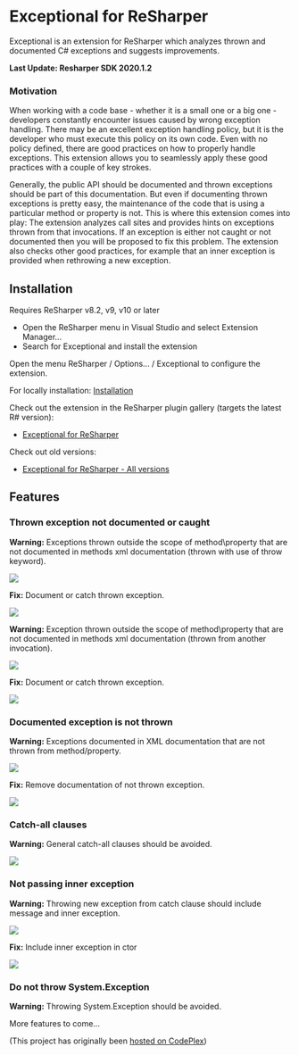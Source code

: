 # Exceptional for ReSharper

Exceptional is an extension for ReSharper which analyzes thrown and documented C# exceptions and suggests improvements.

**Last Update: Resharper SDK 2020.1.2**

### Motivation

When working with a code base - whether it is a small one or a big one - developers constantly encounter issues caused by wrong exception handling. There may be an excellent exception handling policy, but it is the developer who must execute this policy on its own code. Even with no policy defined, there are good practices on how to properly handle exceptions. This extension allows you to seamlessly apply these good practices with a couple of key strokes. 

Generally, the public API should be documented and thrown exceptions should be part of this documentation. But even if documenting thrown exceptions is pretty easy, the maintenance of the code that is using a particular method or property is not. This is where this extension comes into play: The extension analyzes call sites and provides hints on exceptions thrown from that invocations. If an exception is either not caught or not documented then you will be proposed to fix this problem. The extension also checks other good practices, for example that an inner exception is provided when rethrowing a new exception. 

## Installation

Requires ReSharper v8.2, v9, v10 or later

- Open the ReSharper menu in Visual Studio and select Extension Manager... 
- Search for Exceptional and install the extension

Open the menu ReSharper / Options... / Exceptional to configure the extension.

For locally installation: [Installation](Installation.md)

Check out the extension in the ReSharper plugin gallery (targets the latest R# version): 
 
- [Exceptional for ReSharper](https://resharper-plugins.jetbrains.com/packages/ExceptionalDevs.Exceptional/)

Check out old versions: 

- [Exceptional for ReSharper - All versions](https://plugins.jetbrains.com/plugin/11674-exceptional-for-resharper/versions)

## Features

### Thrown exception not documented or caught

**Warning:** Exceptions thrown outside the scope of method\property that are not documented in methods xml documentation (thrown with use of throw keyword).

![](https://rawgit.com/CSharpAnalyzers/ExceptionalReSharper/master/assets/01.png)

**Fix:** Document or catch thrown exception.

![](https://rawgit.com/CSharpAnalyzers/ExceptionalReSharper/master/assets/01_fix.png)

**Warning:** Exception thrown outside the scope of method\property that are not documented in methods xml documentation (thrown from another invocation).

![](https://rawgit.com/CSharpAnalyzers/ExceptionalReSharper/master/assets/02.png)

**Fix:** Document or catch thrown exception.

![](https://rawgit.com/CSharpAnalyzers/ExceptionalReSharper/master/assets/02_fix.png)

### Documented exception is not thrown

**Warning:** Exceptions documented in XML documentation that are not thrown from method/property.

![](https://rawgit.com/CSharpAnalyzers/ExceptionalReSharper/master/assets/03.png)

**Fix:** Remove documentation of not thrown exception.

![](https://rawgit.com/CSharpAnalyzers/ExceptionalReSharper/master/assets/03_fix.png)

### Catch-all clauses

**Warning:** General catch-all clauses should be avoided.

![](https://rawgit.com/CSharpAnalyzers/ExceptionalReSharper/master/assets/04.png)

### Not passing inner exception

**Warning:** Throwing new exception from catch clause should include message and inner exception.

![](https://rawgit.com/CSharpAnalyzers/ExceptionalReSharper/master/assets/05.png)

**Fix:** Include inner exception in ctor

![](https://rawgit.com/CSharpAnalyzers/ExceptionalReSharper/master/assets/05_fix.png)

### Do not throw System.Exception

**Warning:** Throwing System.Exception should be avoided.

More features to come...



(This project has originally been [hosted on CodePlex](https://exceptional.codeplex.com/))
